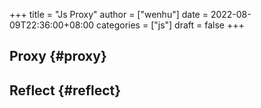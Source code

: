 +++
title = "Js Proxy"
author = ["wenhu"]
date = 2022-08-09T22:36:00+08:00
categories = ["js"]
draft = false
+++

## Proxy {#proxy}


## Reflect {#reflect}
